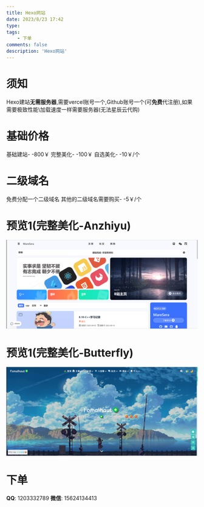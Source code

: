 ```yaml
---
title: Hexo网站
date: 2023/8/23 17:42
type: 
tags: 
    - 下单
comments: false
description: 'Hexo网站'
---
```

# 须知
Hexo建站**无需服务器**,需要vercel账号一个,Github账号一个(可**免费**代注册),如果需要极致性能\加载速度一样需要服务器(无法星辰云代购)
# 基础价格
基础建站- -800￥
完整美化- -100￥
自选美化- -10￥/个
# 二级域名
免费分配一个二级域名
其他的二级域名需要购买- -5￥/个
# 预览1(完整美化-Anzhiyu)
![预览](../img/hexo1.png)
# 预览1(完整美化-Butterfly)
![预览](../img/hexo2.png)
# 下单
**QQ**: 1203332789
**微信**: 15624134413
